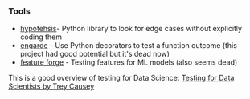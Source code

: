 ### Tools

-   [hypotehsis](https://github.com/HypothesisWorks/hypothesis-python)- Python library to look for edge cases without explicitly coding them
-   [engarde](https://github.com/TomAugspurger/engarde) - Use Python decorators to test a function outcome (this project had good potential but it's dead now)
-   [feature forge](https://github.com/machinalis/featureforge) - Testing features for ML models (also seems dead)

This is a good overview of testing for Data Science: [Testing for Data Scientists by Trey Causey](https://www.youtube.com/watch?v=GEqM9uJi64Q)

